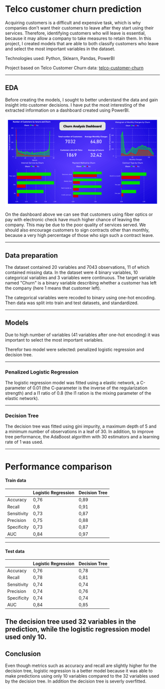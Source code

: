 # Telco customer churn prediction

Acquiring customers is a difficult and expensive task,
which is why companies don't want their customers to leave after they start
using their services. Therefore, identifying customers who will leave is essential,
because it may allow a company to take measures to retain them. In this project,
I created models that are able to both classify customers who leave and select the most important variables in the dataset. 

Technologies used: Python, Sklearn, Pandas, PowerBI

Project based on Telco Customer Churn data: [telco-customer-churn](https://www.kaggle.com/datasets/blastchar/telco-customer-churn)

---

## EDA

Before creating the models, I sought to better understand the data and gain insight into customer decisions.
I have put the most interesting of the extracted information on a dashboard created using PowerBI.

![](https://github.com/mmadajski/Telco-customer-curn-prediction/blob/main/Dashboards/Telco_Churn_analysis.png)

On the dashboard above we can see that customers using fiber optics or pay with electronic check have much higher chance of leaving the company. 
This may be due to the poor quality of services served. We should also encourage customers to sign contracts other than monthly, because a very high percentage of those who sign such a contract leave. 


---

## Data preparation 

The dataset contained 20 variables and 7043 observations, 11 of which contained missing data.
In the dataset were 4 binary variables, 
10 categorical variables and 3 variables were continuous. 
The target variable named "Churn" is a binary variable describing whether a customer has left the company (here 1 means that customer left).

The categorical variables were recoded to binary using one-hot encoding. Then data was split into train and test datasets,
and standardized.

---

## Models 

Due to high number of variables (41 variables after one-hot encoding) it was important to select the most important variables.

Therefor two model were selected: penalized logistic regression and decision tree.

---

### Penalized Logistic Regression

The logistic regression model was fitted using a elastic network, a C-parameter of 0.01 (the C-parameter is the inverse of the regularization strength) and a l1 ratio of 0.8 (the l1 ration is the mixing parameter of the elastic network).

---

### Decision Tree

The decision tree was fitted using gini impurity, a maximum depth of 5 and a minimum number of observations in a leaf of 30. 
In addition, to improve tree performance, the AdaBoost algorithm with 30 estimators and a learning rate of 1 was used. 

---

# Performance comparison 

#### Train data
|   | Logistic Regression | Decision Tree |
|---|---|---|
|Accuracy| 0,76|0,89|
|Recall| 0,8 | 0,91
|Sensitivity| 0,73 |0,87
|Precision| 0,75 |0,88
|Specificity| 0,73 |0,87
|AUC| 0,84 |0,97

---

#### Test data
|   | Logistic Regression | Decision Tree |
|---|---|---|
|Accuracy| 0,76|0,78|
|Recall| 0,78| 0,81
|Sensitivity| 0,74 |0,74
|Precision| 0,74 |0,76
|Specificity| 0,74 |0,74
|AUC| 0,84 |0,85

The decision tree used 32 variables in the prediction, while the logistic regression model used only 10.
---

## Conclusion 

Even though metrics such as accuracy and recall are slightly higher for the decision tree, logistic regression is a better model because it was able to make predictions using only 10 variables compared to the 32 variables used by the decision tree. In addition the decision tree is severly overfitted.



